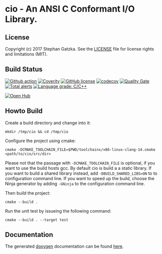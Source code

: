 # cio - An ANSI C Conformant I/O Library.
## License
Copyright (c) 2017 Stephan Gatzka. See the [LICENSE](LICENSE) file for license rights and
limitations (MIT).

## Build Status
[![Github action](https://github.com/gatzka/cio/workflows/CI%20build/badge.svg?branch=master)](https://github.com/gatzka/cio/actions)
[![Coverity](https://scan.coverity.com/projects/12722/badge.svg)](https://scan.coverity.com/projects/gatzka-cio)
[![GitHub license](https://img.shields.io/badge/license-MIT-blue.svg)](https://raw.githubusercontent.com/gatzka/cio/master/LICENSE)
[![codecov](https://codecov.io/gh/gatzka/cio/branch/master/graph/badge.svg)](https://codecov.io/gh/gatzka/cio)
[![Quality Gate](https://sonarcloud.io/api/project_badges/measure?project=org.gatzka.cio&metric=alert_status)](https://sonarcloud.io/dashboard?id=org.gatzka.cio)
[![Total alerts](https://img.shields.io/lgtm/alerts/g/gatzka/cio.svg?logo=lgtm&logoWidth=18)](https://lgtm.com/projects/g/gatzka/cio/alerts/)
[![Language grade: C/C++](https://img.shields.io/lgtm/grade/cpp/g/gatzka/cio.svg?logo=lgtm&logoWidth=18)](https://lgtm.com/projects/g/gatzka/cio/context:cpp)

[![Open Hub](https://img.shields.io/badge/Open-Hub-0185CA.svg)](https://www.openhub.net/p/cio)

## Howto Build
Create a build directory and change into it:
```
mkdir /tmp/cio && cd /tmp/cio
```
Configure the project using cmake:
```
cmake -DCMAKE_TOOLCHAIN_FILE=$PWD/toolchains/x86-linux-clang-14.cmake <path/to/cio/src/dir>
```
Please not that the passage with ```-DCMAKE_TOOLCHAIN_FILE``` is optional, if you want to use the build hosts gcc. By default cio is build a a static library. If you want to build a shared library instead, add ```-DBUILD_SHARED_LIBS=ON``` to to configuration command line.
If you want to speed up the build, choose the Ninja generator by adding ```-GNinja``` to the configuration command line.

Then build the project:
```
cmake --build .
```

Run the unit test by issueing the following command:
```
cmake --build . --target test
```

## Documentation

The generated [doxygen](http://www.doxygen.nl/) documentation can be found
[here](https://gatzka.github.io/cio/doc/html).
